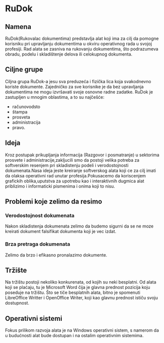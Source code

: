 # RuDok

## Namena
RuDok(Rukovalac dokumentima) predstavlja alat koji ima za cilj da pomogne korisniku pri upravljanju dokumentima u okviru operativnog rada u svojoj profesiji. Rad alata se zasniva na rukovanju dokumentima, što podrazumeva obradu, podelu i skladištenje delova ili celokupnog dokumenta. 

## Ciljne grupe
Ciljna grupa RuDok-a jesu sva preduzeća i fizička lica koja svakodnevno koriste dokumente. Zajedničko za sve korisnike je da bez upravljanja dokumentima ne mogu izvršavati svoje osnovne radne zadatke. RuDok je zastupljen u mnogim oblastima, a to su najčešće:
+ računovodsto
+ štampa
+ prosveta
+ administracija
+ pravo.

## Ideja
Kroz postupak prikupljanja informacija (Razgovor i posmatranje) u sektorima prosvete i administracije,zakljucili smo da postoji velika potreba za softverskim resenjem pri skladistenju podeli i verodostojnosti dokumenata.Nasa ideja jeste kreiranje softverskog alata koji ce za cilj imati da olaksa operativni rad unutar profesija.Pokusacemo da koriscenjem grafickih oblika,uputstva za upotrebu kao i interaktivnih dugmica alat priblizimo i informaticki pismenima i onima koji to nisu.

## Problemi koje zelimo da resimo
### Verodostojnost dokumenata
Nakon skladistenja dokumenata zelimo da budemo sigurni da se ne moze kreirati dokument falsifikat dokumenta koji je vec izdat.
### Brza pretraga dokumenata
Zelimo da brzo i efikasno pronalazimo dokumente.
### 


## Tržište
Na tržištu postoji nekoliko konkurenata, od kojih su neki besplatni. Od alata koji se plaćaju, tu je Microsoft Word čija je glavna prednost pozicija koju poseduje na tržištu. Što se tiče besplatnih alata, bitno je spomenuti LibreOffice Writter i OpenOffice Writer, koji kao glavnu prednost ističu svoju dostupnost.

## Operativni sistemi
Fokus prilikom razvoja alata je na Windows operativni sistem, s namerom da u budućnosti alat bude dostupan i na ostalim operativnim sistemima.
